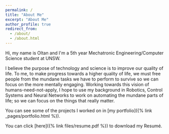 ```yaml
---
permalink: /
title: "About Me"
excerpt: "About Me"
author_profile: true
redirect_from:
  - /about/
  - /about.html
---
```


Hi, my name is Oltan and I'm a 5th year Mechatronic Engineering/Computer Science student at UNSW.

I believe the purpose of technology and science is to improve our quality of life. To me, to make progress towards a higher quality of life, we must free people from the mundane tasks we have to perform to survive so we can focus on the more mentally engaging. Working towards this vision of humans-need-not-apply, I hope to use my background in Robotics, Control Systems and Neural Networks to work on automating the mundane parts of life; so we can focus on the things that really matter.

You can see some of the projects I worked on in [my portfolio]({% link _pages/portfolio.html %}).

You can click [here]({% link files/resume.pdf %}) to download my Resumé.

